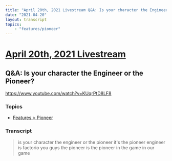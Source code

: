 ```yaml
---
title: "April 20th, 2021 Livestream Q&A: Is your character the Engineer or the Pioneer?"
date: "2021-04-20"
layout: transcript
topics:
    - "features/pioneer"
---
```

# [April 20th, 2021 Livestream](../2021-04-20.md)
## Q&A: Is your character the Engineer or the Pioneer?
https://www.youtube.com/watch?v=KUqrPtD8LF8

### Topics
* [Features > Pioneer](../topics/features/pioneer.md)

### Transcript

> is your character the engineer or the pioneer it's the pioneer engineer is factorio you guys the pioneer is the pioneer in the game in our game
